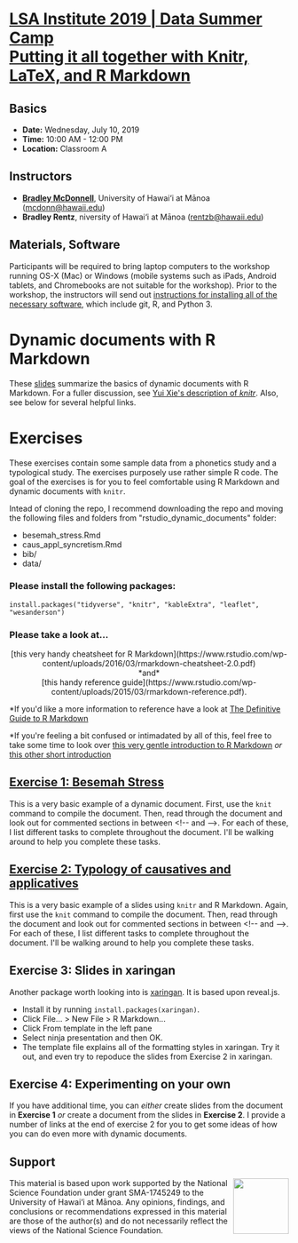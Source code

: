 # [LSA Institute 2019 | Data Summer Camp <br> Putting it all together with Knitr, LaTeX, and R Markdown](https://www.linguisticsociety.org/content/2019-annual-meeting-satellite-workshop-tools-reproducible-research-linguistics) 



## Basics
* **Date:**	Wednesday, July 10, 2019
* **Time:** 10:00 AM - 12:00 PM 
* **Location:** Classroom A

## Instructors
* [**Bradley McDonnell**](http://www.bradleymcdonnell.org), University of Hawai‘i at Mānoa (<mcdonn@hawaii.edu>)
* **Bradley Rentz**, niversity of Hawai‘i at Mānoa (<rentzb@hawaii.edu>) 

## Materials, Software
Participants will be required to bring laptop computers to the workshop running OS-X (Mac) or Windows (mobile systems such as iPads, Android tablets, and Chromebooks are not suitable for the workshop). Prior to the workshop, the instructors will send out [instructions for installing all of the necessary software](installation.md), which include git, R, and Python 3. 

# Dynamic documents with R Markdown
These [slides](https://mcdonn.github.io/2019-lsa-dynamic-docs/dynamic_docs.html) summarize the basics of dynamic documents with R Markdown. For a fuller discussion, see [Yui Xie's description of *knitr*](https://yihui.name/knitr/). Also, see below for several helpful links.

# Exercises 
These exercises contain some sample data from a phonetics study and a typological study. The exercises purposely use rather simple R code. The goal of the exercises is for you to feel comfortable using R Markdown and dynamic documents with `knitr`.

Intead of cloning the repo, I recommend downloading the repo and moving the following files and folders from "rstudio\_dynamic\_documents" folder: 

- besemah\_stress.Rmd
- caus\_appl\_syncretism.Rmd
- bib/
- data/ 

### Please install the following packages: 

`install.packages("tidyverse", "knitr", "kableExtra", "leaflet", "wesanderson")`



### Please take a look at...<br/> 
<center>
[this very handy cheatsheet for R Markdown](https://www.rstudio.com/wp-content/uploads/2016/03/rmarkdown-cheatsheet-2.0.pdf) <br/> *and* <br/> [this handy reference guide](https://www.rstudio.com/wp-content/uploads/2015/03/rmarkdown-reference.pdf).
</center>

*If you'd like a more information to reference have a look at [The Definitive Guide to R Markdown](https://bookdown.org/yihui/rmarkdown/)

*If you're feeling a bit confused or intimadated by all of this, feel free to take some time to look over [this very gentle introduction to R Markdown](https://rmarkdown.rstudio.com/lesson-1.html) *or* [this other short introduction](https://kbroman.org/knitr_knutshell/pages/Rmarkdown.html)


## [Exercise 1: Besemah Stress](phonetics_paper.Rmd)
This is a very basic example of a dynamic document. First, use the `knit` command to compile the document. Then, read through the document and look out for commented sections in between \<!-- and -->. For each of these, I list different tasks to complete throughout the document. I'll be walking around to help you complete these tasks. 


## [Exercise 2: Typology of causatives and applicatives](typology_paper.Rmd)
This is a very basic example of a slides using `knitr` and R Markdown. Again, first use the `knit` command to compile the document. Then, read through the document and look out for commented sections in between \<!-- and -->. For each of these, I list different tasks to complete throughout the document. I'll be walking around to help you complete these tasks.

## Exercise 3: Slides in xaringan
Another package worth looking into is [xaringan](https://github.com/yihui/xaringan). It is based upon reveal.js. 

- Install it by running `install.packages(xaringan)`. 
- Click File... > New File > R Markdown...
- Click From template in the left pane 
- Select ninja presentation and then OK.
- The template file explains all of the formatting styles in xaringan. Try it out, and even try to repoduce the slides from Exercise 2 in xaringan. 

## Exercise 4: Experimenting on your own
If you have additional time, you can *either* create slides from the document in **Exercise 1** *or* create a document from the slides in **Exercise 2**. I provide a number of links at the end of exercise 2 for you to get some ideas of how you can do even more with dynamic documents.

## Support

<img src="https://www.nsf.gov/images/logos/NSF_4-Color_bitmap_Logo.png" width="100" align="right" /> 

This material is based upon work supported by the National Science Foundation under grant SMA-1745249 to the University of Hawai‘i at Mānoa. Any opinions, findings, and conclusions or recommendations expressed in this material are those of the author(s) and do not necessarily reflect the views of the National Science Foundation.
